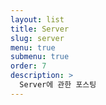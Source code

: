 ```yaml
---
layout: list
title: Server 
slug: server
menu: true
submenu: true
order: 7
description: >
  Server에 관한 포스팅
---
```

